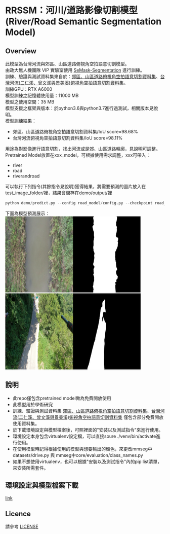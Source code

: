 # RRSSM：河川/道路影像切割模型 (River/Road Semantic Segmentation Model)

## Overview
此模型為台灣河流與郊區、山區道路俯視角空拍語意切割模型。  
由政大無人機團隊 VIP 實驗室使用 [SeMask-Segmentation](https://github.com/Picsart-AI-Research/SeMask-Segmentation "link") 進行訓練。  
訓練、驗證與測試資料集來自於：[郊區、山區道路俯視角空拍語意切割資料集](https://github.com/nccudrone/SMRAVSSD "link")、[台灣河流(二仁溪、曾文溪與景美溪)俯視角空拍語意切割資料集](https://github.com/nccudrone/RIVERAVSSD "link")。  
訓練GPU：RTX A6000  
模型訓練之記憶體使用量：11000 MB  
模型之使用空間：35 MB  
模型支援之框架與版本：於python3.6與python3.7進行過測試，相關版本見說明。  
模型訓練結果：  
* 郊區、山區道路俯視角空拍語意切割資料集/IoU score=98.68%
* 台灣河流俯視角空拍語意切割資料集/IoU score=98.11%  

用途為對影像進行語意切割，找出河流或是郊、山區道路輪廓，見說明可調整。  
Pretrained Model放置在xxx_model，可根據使用需求調整，xxx可帶入：
* river
* road
* riverandroad

可以執行下列指令(其餘指令見說明)獲得結果，將需要預測的圖片放入在test_image_folder/裡，結果會儲存在demo/output/裡  
```python
python demo/predict.py --config road_model/config.py --checkpoint road_model/latest.pth  
```  
下面為模型預測展示：  
<img src="https://github.com/nccudrone/RRSSM/blob/main/image/river1.png" width="428" height="240"/>  
<img src="https://github.com/nccudrone/RRSSM/blob/main/image/road1.png" width="428" height="240"/><br/>  

## 說明
* 此repo僅包含pretrained model做為免費開放使用
* 此模型用於學術研究
* 訓練、驗證與測試資料集 [郊區、山區道路俯視角空拍語意切割資料集](https://github.com/nccudrone/SMRAVSSD "link")、[台灣河流(二仁溪、曾文溪與景美溪)俯視角空拍語意切割資料集](https://github.com/nccudrone/RIVERAVSSD "link") 僅包含部分免費開放使用資料集。
* 於下載環境設定與模型檔案後，可照裡面的"安裝以及測試指令"來進行使用。  
* 環境設定本身包含virtualenv設定檔，可以直接soure ./venv/bin/activate進行使用。
* 在使用模型時記得根據使用的模型與想要輸出的顏色，來更改mmseg中datasets/drive.py 與 mmseg中core/evaluation/class_names.py
* 如果不想使用virtualenv，也可以根據"安裝以及測試指令"內的pip list清單，來安裝所需套件。

## 環境設定與模型檔案下載
[link](http://140.119.164.183:5000/sharing/IRopIPy78 "link")  
## Licence
請參考 [LICENSE](https://github.com/nccudrone/RRSSM/blob/main/LICENSE "link")
